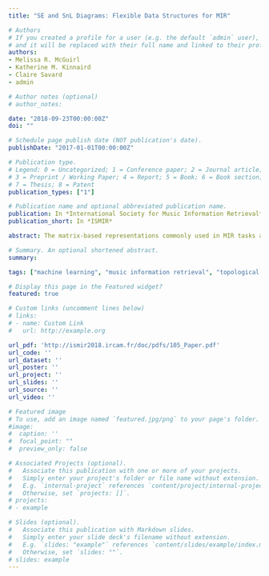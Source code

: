 ```yaml
---
title: "SE and SnL Diagrams: Flexible Data Structures for MIR"

# Authors
# If you created a profile for a user (e.g. the default `admin` user), write the username (folder name) here 
# and it will be replaced with their full name and linked to their profile.
authors:
- Melissa R. McGuirl
- Katherine M. Kinnaird
- Claire Savard
- admin

# Author notes (optional)
# author_notes:

date: "2018-09-23T00:00:00Z"
doi: ""

# Schedule page publish date (NOT publication's date).
publishDate: "2017-01-01T00:00:00Z"

# Publication type.
# Legend: 0 = Uncategorized; 1 = Conference paper; 2 = Journal article;
# 3 = Preprint / Working Paper; 4 = Report; 5 = Book; 6 = Book section;
# 7 = Thesis; 8 = Patent
publication_types: ["1"]

# Publication name and optional abbreviated publication name.
publication: In *International Society for Music Information Retrieval*
publication_short: In *ISMIR*

abstract: The matrix-based representations commonly used in MIR tasks are often difficult to interpret. This work introduces start-end (SE) diagrams and start(normalized)-length (SNL) diagrams, two novel structure-based representations for sequential music data. Inspired by methods from topological data analysis, both SE and SNL diagrams come equipped with efficiently computable and stable metrics. Utilizing SE or SNL diagrams as input, we address the cover song task for score-based data with high accuracy. While both representations are concisely defined and flexible, SNL diagrams in particular address issues introduced by commonly used resampling methods.

# Summary. An optional shortened abstract.
summary:

tags: ["machine learning", "music information retrieval", "topological data analysis"]

# Display this page in the Featured widget?
featured: true

# Custom links (uncomment lines below)
# links:
# - name: Custom Link
#   url: http://example.org

url_pdf: 'http://ismir2018.ircam.fr/doc/pdfs/105_Paper.pdf'
url_code: ''
url_dataset: ''
url_poster: ''
url_project: ''
url_slides: ''
url_source: ''
url_video: ''

# Featured image
# To use, add an image named `featured.jpg/png` to your page's folder. 
#image:
#  caption: ''
#  focal_point: ""
#  preview_only: false

# Associated Projects (optional).
#   Associate this publication with one or more of your projects.
#   Simply enter your project's folder or file name without extension.
#   E.g. `internal-project` references `content/project/internal-project/index.md`.
#   Otherwise, set `projects: []`.
# projects:
# - example

# Slides (optional).
#   Associate this publication with Markdown slides.
#   Simply enter your slide deck's filename without extension.
#   E.g. `slides: "example"` references `content/slides/example/index.md`.
#   Otherwise, set `slides: ""`.
# slides: example
---
```

